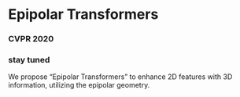 # Epipolar Transformers
### CVPR 2020
### stay tuned

We propose “Epipolar Transformers” to enhance 2D features with 3D information, utilizing the epipolar geometry.
